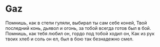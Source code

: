 # Gaz
Помнишь, как в степи гуляли, выбирал ты сам себе коней, Твой последний конь, дьявол и огонь, за тобой всегда готов был в бой. Помнишь, как тебя любил он, гордо под тобой ходил он, Как из рук твоих хлеб и соль он ел, был в бою так безнадежно смел.
